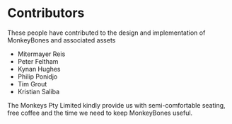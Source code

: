 Contributors
============

These people have contributed to the design and implementation of MonkeyBones and associated assets

  * Mitermayer Reis
  * Peter Feltham
  * Kynan Hughes
  * Philip Ponidjo
  * Tim Grout
  * Kristian Saliba

The Monkeys Pty Limited kindly provide us with semi-comfortable seating, free coffee and the time we need to keep MonkeyBones useful.